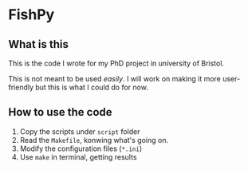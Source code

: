# FishPy

## What is this

This is the code I wrote for my PhD project in university of Bristol.

This is not meant to be used *easily*. I will work on making it more user-friendly but this is what I could do for now.


## How to use the code

1. Copy the scripts under `script` folder
2. Read the `Makefile`, konwing what's going on.
3. Modify the configuration files (`*.ini`)
4. Use `make` in terminal, getting results
